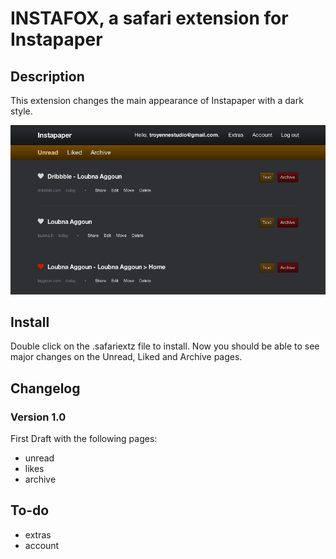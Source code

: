 # INSTAFOX, a safari extension for Instapaper #

## Description ##

This extension changes the main appearance of Instapaper with a dark style.

![Preview](https://github.com/laggoun/Instafox-for-Safari/blob/master/preview.png)

## Install ##

Double click on the .safariextz file to install. Now you should be able to see major changes on the Unread, Liked and Archive pages.

## Changelog ##

### Version 1.0 ###

First Draft with the following pages:

- unread
- likes
- archive

## To-do ##

- extras
- account
